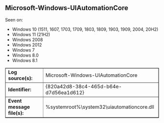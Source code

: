 ## Microsoft-Windows-UIAutomationCore

Seen on:
* Windows 10 (1511, 1607, 1703, 1709, 1803, 1809, 1903, 1909, 2004, 20H2)
* Windows 11 (21H2)
* Windows 2008
* Windows 2012
* Windows 7
* Windows 8.0
* Windows 8.1

<table border="1" class="docutils">
  <tbody>
    <tr>
      <td><b>Log source(s):</b></td>
      <td>Microsoft-Windows-UIAutomationCore</td>
    </tr>
    <tr>
      <td><b>Identifier:</b></td>
      <td>{820a42d8-38c4-465d-b64e-d7d56ea1d612}</td>
    </tr>
    <tr>
      <td><b>Event message file(s):</b></td>
      <td>%systemroot%\system32\uiautomationcore.dll</td>
    </tr>
  </tbody>
</table>

&nbsp;

